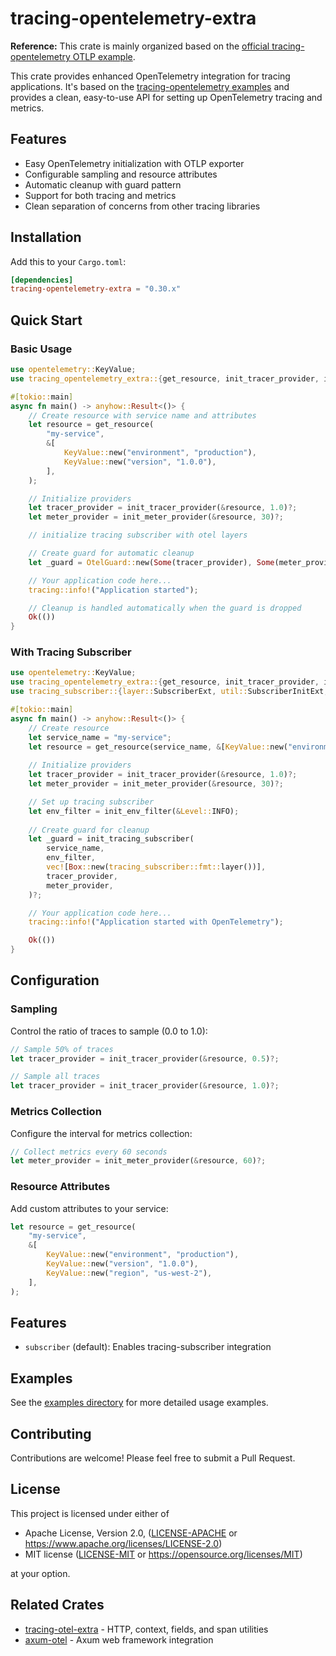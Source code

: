 # tracing-opentelemetry-extra

**Reference:** This crate is mainly organized based on the [official tracing-opentelemetry OTLP example](https://github.com/tokio-rs/tracing-opentelemetry/blob/v0.1.x/examples/opentelemetry-otlp.rs).

This crate provides enhanced OpenTelemetry integration for tracing applications. It's based on the [tracing-opentelemetry examples](https://github.com/tokio-rs/tracing-opentelemetry/blob/v0.1.x/examples/opentelemetry-otlp.rs) and provides a clean, easy-to-use API for setting up OpenTelemetry tracing and metrics.

## Features

- Easy OpenTelemetry initialization with OTLP exporter
- Configurable sampling and resource attributes
- Automatic cleanup with guard pattern
- Support for both tracing and metrics
- Clean separation of concerns from other tracing libraries

## Installation

Add this to your `Cargo.toml`:

```toml
[dependencies]
tracing-opentelemetry-extra = "0.30.x"
```

## Quick Start

### Basic Usage

```rust
use opentelemetry::KeyValue;
use tracing_opentelemetry_extra::{get_resource, init_tracer_provider, init_meter_provider, OtelGuard};

#[tokio::main]
async fn main() -> anyhow::Result<()> {
    // Create resource with service name and attributes
    let resource = get_resource(
        "my-service",
        &[
            KeyValue::new("environment", "production"),
            KeyValue::new("version", "1.0.0"),
        ],
    );

    // Initialize providers
    let tracer_provider = init_tracer_provider(&resource, 1.0)?;
    let meter_provider = init_meter_provider(&resource, 30)?;

    // initialize tracing subscriber with otel layers

    // Create guard for automatic cleanup
    let _guard = OtelGuard::new(Some(tracer_provider), Some(meter_provider));

    // Your application code here...
    tracing::info!("Application started");

    // Cleanup is handled automatically when the guard is dropped
    Ok(())
}
```

### With Tracing Subscriber

```rust
use opentelemetry::KeyValue;
use tracing_opentelemetry_extra::{get_resource, init_tracer_provider, init_meter_provider, init_tracing_subscriber, OtelGuard};
use tracing_subscriber::{layer::SubscriberExt, util::SubscriberInitExt, EnvFilter};

#[tokio::main]
async fn main() -> anyhow::Result<()> {
    // Create resource
    let service_name = "my-service";
    let resource = get_resource(service_name, &[KeyValue::new("environment", "production")]);
    
    // Initialize providers
    let tracer_provider = init_tracer_provider(&resource, 1.0)?;
    let meter_provider = init_meter_provider(&resource, 30)?;

    // Set up tracing subscriber
    let env_filter = init_env_filter(&Level::INFO);
    
    // Create guard for cleanup
    let _guard = init_tracing_subscriber(
        service_name,
        env_filter,
        vec![Box::new(tracing_subscriber::fmt::layer())],
        tracer_provider,
        meter_provider,
    )?;

    // Your application code here...
    tracing::info!("Application started with OpenTelemetry");

    Ok(())
}
```

## Configuration

### Sampling

Control the ratio of traces to sample (0.0 to 1.0):

```rust
// Sample 50% of traces
let tracer_provider = init_tracer_provider(&resource, 0.5)?;

// Sample all traces
let tracer_provider = init_tracer_provider(&resource, 1.0)?;
```

### Metrics Collection

Configure the interval for metrics collection:

```rust
// Collect metrics every 60 seconds
let meter_provider = init_meter_provider(&resource, 60)?;
```

### Resource Attributes

Add custom attributes to your service:

```rust
let resource = get_resource(
    "my-service",
    &[
        KeyValue::new("environment", "production"),
        KeyValue::new("version", "1.0.0"),
        KeyValue::new("region", "us-west-2"),
    ],
);
```

## Features

- `subscriber` (default): Enables tracing-subscriber integration

## Examples

See the [examples directory](../../examples/) for more detailed usage examples.

## Contributing

Contributions are welcome! Please feel free to submit a Pull Request.

## License

This project is licensed under either of

* Apache License, Version 2.0, ([LICENSE-APACHE](../../LICENSE-APACHE) or https://www.apache.org/licenses/LICENSE-2.0)
* MIT license ([LICENSE-MIT](../../LICENSE-MIT) or https://opensource.org/licenses/MIT)

at your option.

## Related Crates

- [tracing-otel-extra](../tracing-otel/) - HTTP, context, fields, and span utilities
- [axum-otel](../axum-otel/) - Axum web framework integration 